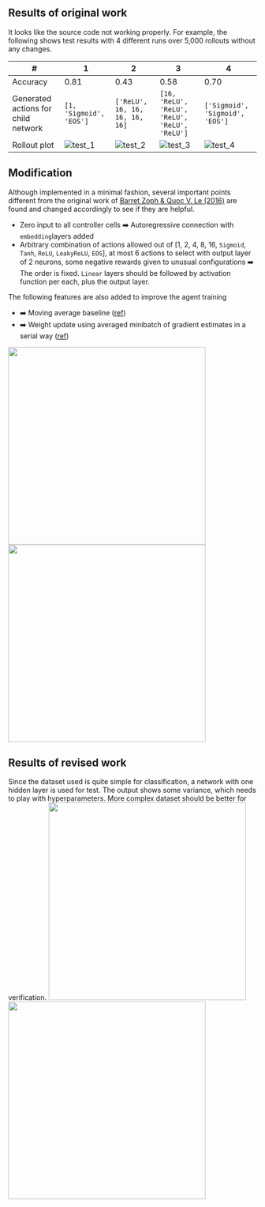 ## Results of original work
It looks like the source code not working properly. For example, the following shows test results with 4 different runs over 5,000 rollouts without any changes.  

| # | 1 | 2 | 3 | 4 |
| -- | --- | --- | --- | --- |
|Accuracy | 0.81 | 0.43 | 0.58 | 0.70 |
|Generated actions for child network | ```[1, 'Sigmoid', 'EOS']``` | ```['ReLU', 16, 16, 16, 16, 16]``` | ```[16, 'ReLU', 'ReLU', 'ReLU', 'ReLU', 'ReLU']``` | ```['Sigmoid', 'Sigmoid', 'EOS']``` |
|Rollout plot | ![test_1](https://user-images.githubusercontent.com/59391289/76166792-876cd500-6161-11ea-9f26-36e230f966d6.png) | ![test_2](https://user-images.githubusercontent.com/59391289/76166806-b2efbf80-6161-11ea-8cad-89fb80b4f29c.png) | ![test_3](https://user-images.githubusercontent.com/59391289/76166865-49bc7c00-6162-11ea-8edb-08eeafbab350.png) | ![test_4](https://user-images.githubusercontent.com/59391289/76166889-74a6d000-6162-11ea-9c0f-ce886169b36c.png) |

## Modification
Although implemented in a minimal fashion, several important points different from the original work of [Barret Zoph & Quoc V. Le (2016)](https://arxiv.org/abs/1611.01578) are found and changed accordingly to see if they are helpful.
- Zero input to all controller cells :arrow_right: Autoregressive connection with ```embedding```layers added
- Arbitrary combination of actions allowed out of [1, 2, 4, 8, 16, ```Sigmoid```, ```Tanh```, ```ReLU```, ```LeakyReLU```, ```EOS```], at most 6 actions to select with output layer of 2 neurons, some negative rewards given to unusual configurations :arrow_right: The order is fixed. ```Linear``` layers should be followed by activation function per each, plus the output layer.  

The following features are also added to improve the agent training
- :arrow_right: Moving average baseline ([ref](https://github.com/carpedm20/ENAS-pytorch/blob/master/trainer.py))
- :arrow_right: Weight update using averaged minibatch of gradient estimates in a serial way ([ref](https://github.com/TDeVries/enas_pytorch/blob/master/train.py))

<kbd>
  <img src="https://user-images.githubusercontent.com/59391289/76312175-bf475a00-62d2-11ea-903f-b79a0a63cd77.png" width="400">
  <img src="https://user-images.githubusercontent.com/59391289/76312620-b905ad80-62d3-11ea-94bc-369fda11a377.png" width="400">
</kbd>

## Results of revised work
Since the dataset used is quite simple for classification, a network with one hidden layer is used for test. The output shows some variance, which needs to play with hyperparameters. More complex dataset should be better for verification.
<kbd>
  <img src="https://user-images.githubusercontent.com/59391289/76348189-1287cf80-6308-11ea-9c17-674e126f399a.png" width="400">
  <img src="https://user-images.githubusercontent.com/59391289/76348345-54b11100-6308-11ea-98a0-870c363cb439.png" width="400">
</kbd>

